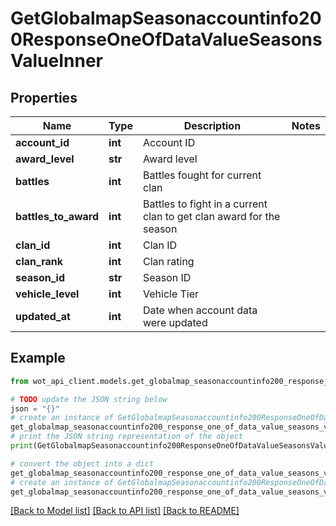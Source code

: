 # GetGlobalmapSeasonaccountinfo200ResponseOneOfDataValueSeasonsValueInner


## Properties

Name | Type | Description | Notes
------------ | ------------- | ------------- | -------------
**account_id** | **int** | Account ID | 
**award_level** | **str** | Award level | 
**battles** | **int** | Battles fought for current clan | 
**battles_to_award** | **int** | Battles to fight in a current clan to get clan award for the season | 
**clan_id** | **int** | Clan ID | 
**clan_rank** | **int** | Clan rating | 
**season_id** | **str** | Season ID | 
**vehicle_level** | **int** | Vehicle Tier | 
**updated_at** | **int** | Date when account data were updated | 

## Example

```python
from wot_api_client.models.get_globalmap_seasonaccountinfo200_response_one_of_data_value_seasons_value_inner import GetGlobalmapSeasonaccountinfo200ResponseOneOfDataValueSeasonsValueInner

# TODO update the JSON string below
json = "{}"
# create an instance of GetGlobalmapSeasonaccountinfo200ResponseOneOfDataValueSeasonsValueInner from a JSON string
get_globalmap_seasonaccountinfo200_response_one_of_data_value_seasons_value_inner_instance = GetGlobalmapSeasonaccountinfo200ResponseOneOfDataValueSeasonsValueInner.from_json(json)
# print the JSON string representation of the object
print(GetGlobalmapSeasonaccountinfo200ResponseOneOfDataValueSeasonsValueInner.to_json())

# convert the object into a dict
get_globalmap_seasonaccountinfo200_response_one_of_data_value_seasons_value_inner_dict = get_globalmap_seasonaccountinfo200_response_one_of_data_value_seasons_value_inner_instance.to_dict()
# create an instance of GetGlobalmapSeasonaccountinfo200ResponseOneOfDataValueSeasonsValueInner from a dict
get_globalmap_seasonaccountinfo200_response_one_of_data_value_seasons_value_inner_from_dict = GetGlobalmapSeasonaccountinfo200ResponseOneOfDataValueSeasonsValueInner.from_dict(get_globalmap_seasonaccountinfo200_response_one_of_data_value_seasons_value_inner_dict)
```
[[Back to Model list]](../README.md#documentation-for-models) [[Back to API list]](../README.md#documentation-for-api-endpoints) [[Back to README]](../README.md)


